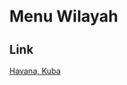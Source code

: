 # Menu Wilayah

## Link

[Havana, Kuba](https://github.com/gigit-pemilu/pemilu-2024-99-luar-negeri/tree/main/pilpres/hitung-suara/sub/99-luar-negeri/sub/46-havana-kuba/sub/01-havana-kuba)

